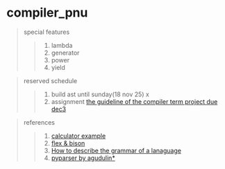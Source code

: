 # compiler_pnu

> special features
>> 1. lambda
>> 2. generator
>> 3. power
>> 4. yield

> reserved schedule
>> 1. build ast until sunday(18 nov 25) x
>> 2. assignment [the guideline of the compiler term project due dec3](http://soicem.tistory.com/251)


>references
>>1. [calculator example](https://github.com/meyerd/flex-bison-example)
>>2. [flex & bison](http://web.iitd.ac.in/~sumeet/flex__bison.pdf)
>>3. [How to describe the grammar of a lanaguage](https://tomassetti.me/ebnf/)
>>4. [pyparser by agudulin*](https://github.com/agudulin/pyparser) 
